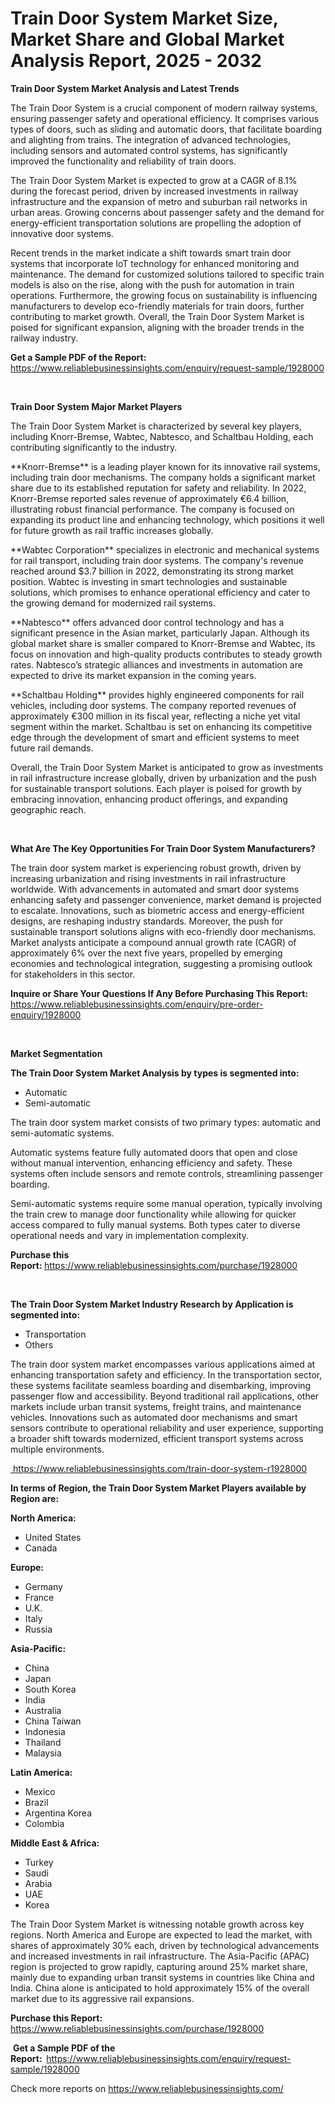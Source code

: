 <p><h1>Train Door System Market Size, Market Share and Global Market Analysis Report, 2025 - 2032</h1></p><p><strong>Train Door System Market Analysis and Latest Trends</strong></p>
<p><p>The Train Door System is a crucial component of modern railway systems, ensuring passenger safety and operational efficiency. It comprises various types of doors, such as sliding and automatic doors, that facilitate boarding and alighting from trains. The integration of advanced technologies, including sensors and automated control systems, has significantly improved the functionality and reliability of train doors.</p><p>The Train Door System Market is expected to grow at a CAGR of 8.1% during the forecast period, driven by increased investments in railway infrastructure and the expansion of metro and suburban rail networks in urban areas. Growing concerns about passenger safety and the demand for energy-efficient transportation solutions are propelling the adoption of innovative door systems.</p><p>Recent trends in the market indicate a shift towards smart train door systems that incorporate IoT technology for enhanced monitoring and maintenance. The demand for customized solutions tailored to specific train models is also on the rise, along with the push for automation in train operations. Furthermore, the growing focus on sustainability is influencing manufacturers to develop eco-friendly materials for train doors, further contributing to market growth. Overall, the Train Door System Market is poised for significant expansion, aligning with the broader trends in the railway industry.</p></p>
<p><strong>Get a Sample PDF of the Report:&nbsp;</strong> <a href="https://www.reliablebusinessinsights.com/enquiry/request-sample/1928000?utm_campaign=1119&utm_medium=2&utm_source=Github&utm_content=ia&utm_term=15012025&utm_id=train-door-system">https://www.reliablebusinessinsights.com/enquiry/request-sample/1928000</a></p>
<p>&nbsp;</p>
<p><strong>Train Door System Major Market Players</strong></p>
<p><p>The Train Door System Market is characterized by several key players, including Knorr-Bremse, Wabtec, Nabtesco, and Schaltbau Holding, each contributing significantly to the industry.</p><p>**Knorr-Bremse** is a leading player known for its innovative rail systems, including train door mechanisms. The company holds a significant market share due to its established reputation for safety and reliability. In 2022, Knorr-Bremse reported sales revenue of approximately €6.4 billion, illustrating robust financial performance. The company is focused on expanding its product line and enhancing technology, which positions it well for future growth as rail traffic increases globally.</p><p>**Wabtec Corporation** specializes in electronic and mechanical systems for rail transport, including train door systems. The company's revenue reached around $3.7 billion in 2022, demonstrating its strong market position. Wabtec is investing in smart technologies and sustainable solutions, which promises to enhance operational efficiency and cater to the growing demand for modernized rail systems.</p><p>**Nabtesco** offers advanced door control technology and has a significant presence in the Asian market, particularly Japan. Although its global market share is smaller compared to Knorr-Bremse and Wabtec, its focus on innovation and high-quality products contributes to steady growth rates. Nabtesco’s strategic alliances and investments in automation are expected to drive its market expansion in the coming years.</p><p>**Schaltbau Holding** provides highly engineered components for rail vehicles, including door systems. The company reported revenues of approximately €300 million in its fiscal year, reflecting a niche yet vital segment within the market. Schaltbau is set on enhancing its competitive edge through the development of smart and efficient systems to meet future rail demands.</p><p>Overall, the Train Door System Market is anticipated to grow as investments in rail infrastructure increase globally, driven by urbanization and the push for sustainable transport solutions. Each player is poised for growth by embracing innovation, enhancing product offerings, and expanding geographic reach.</p></p>
<p>&nbsp;</p>
<p><strong>What Are The Key Opportunities For Train Door System Manufacturers?</strong></p>
<p><p>The train door system market is experiencing robust growth, driven by increasing urbanization and rising investments in rail infrastructure worldwide. With advancements in automated and smart door systems enhancing safety and passenger convenience, market demand is projected to escalate. Innovations, such as biometric access and energy-efficient designs, are reshaping industry standards. Moreover, the push for sustainable transport solutions aligns with eco-friendly door mechanisms. Market analysts anticipate a compound annual growth rate (CAGR) of approximately 6% over the next five years, propelled by emerging economies and technological integration, suggesting a promising outlook for stakeholders in this sector.</p></p>
<p><strong>Inquire or Share Your Questions If Any Before Purchasing This Report:</strong> <a href="https://www.reliablebusinessinsights.com/enquiry/pre-order-enquiry/1928000?utm_campaign=1119&utm_medium=2&utm_source=Github&utm_content=ia&utm_term=15012025&utm_id=train-door-system">https://www.reliablebusinessinsights.com/enquiry/pre-order-enquiry/1928000</a></p>
<p>&nbsp;</p>
<p><strong>Market Segmentation</strong></p>
<p><strong>The Train Door System Market Analysis by types is segmented into:</strong></p>
<p><ul><li>Automatic</li><li>Semi-automatic</li></ul></p>
<p><p>The train door system market consists of two primary types: automatic and semi-automatic systems. </p><p>Automatic systems feature fully automated doors that open and close without manual intervention, enhancing efficiency and safety. These systems often include sensors and remote controls, streamlining passenger boarding. </p><p>Semi-automatic systems require some manual operation, typically involving the train crew to manage door functionality while allowing for quicker access compared to fully manual systems. Both types cater to diverse operational needs and vary in implementation complexity.</p></p>
<p><strong>Purchase this Report:&nbsp;</strong><a href="https://www.reliablebusinessinsights.com/purchase/1928000?utm_campaign=1119&utm_medium=2&utm_source=Github&utm_content=ia&utm_term=15012025&utm_id=train-door-system">https://www.reliablebusinessinsights.com/purchase/1928000</a></p>
<p>&nbsp;</p>
<p><strong>The Train Door System Market Industry Research by Application is segmented into:</strong></p>
<p><ul><li>Transportation</li><li>Others</li></ul></p>
<p><p>The train door system market encompasses various applications aimed at enhancing transportation safety and efficiency. In the transportation sector, these systems facilitate seamless boarding and disembarking, improving passenger flow and accessibility. Beyond traditional rail applications, other markets include urban transit systems, freight trains, and maintenance vehicles. Innovations such as automated door mechanisms and smart sensors contribute to operational reliability and user experience, supporting a broader shift towards modernized, efficient transport systems across multiple environments.</p></p>
<p><a href="https://www.reliablebusinessinsights.com/train-door-system-r1928000?utm_campaign=1119&utm_medium=2&utm_source=Github&utm_content=ia&utm_term=15012025&utm_id=train-door-system">&nbsp;https://www.reliablebusinessinsights.com/train-door-system-r1928000</a></p>
<p><strong>In terms of Region, the Train Door System Market Players available by Region are:</strong></p>
<p>
    <p> <strong> North America: </strong>
        <ul>
            <li>United States</li>
            <li>Canada</li>
        </ul>
        </p> 
    <p> <strong> Europe: </strong>
        <ul>
            <li>Germany</li>
            <li>France</li>
            <li>U.K.</li>
            <li>Italy</li>
            <li>Russia</li>
        </ul>
        </p> 
    <p> <strong> Asia-Pacific: </strong>
        <ul>
            <li>China</li>
            <li>Japan</li>
            <li>South Korea</li>
            <li>India</li>
            <li>Australia</li>
            <li>China Taiwan</li>
            <li>Indonesia</li>
            <li>Thailand</li>
            <li>Malaysia</li>
        </ul>
        </p> 
    <p> <strong> Latin America: </strong>
        <ul>
            <li>Mexico</li>
            <li>Brazil</li>
            <li>Argentina Korea</li>
            <li>Colombia</li>
        </ul>
        </p> 
    <p> <strong> Middle East & Africa: </strong>
        <ul>
            <li>Turkey</li>
            <li>Saudi</li>
            <li>Arabia</li>
            <li>UAE</li>
            <li>Korea</li>
        </ul>
    </p>
    </p>
<p><p>The Train Door System Market is witnessing notable growth across key regions. North America and Europe are expected to lead the market, with shares of approximately 30% each, driven by technological advancements and increased investments in rail infrastructure. The Asia-Pacific (APAC) region is projected to grow rapidly, capturing around 25% market share, mainly due to expanding urban transit systems in countries like China and India. China alone is anticipated to hold approximately 15% of the overall market due to its aggressive rail expansions.</p></p>
<p><strong>Purchase this Report: </strong><a href="https://www.reliablebusinessinsights.com/purchase/1928000?utm_campaign=1119&utm_medium=2&utm_source=Github&utm_content=ia&utm_term=15012025&utm_id=train-door-system">https://www.reliablebusinessinsights.com/purchase/1928000</a></p>
<p>&nbsp;<strong>Get a Sample PDF of the Report:&nbsp;&nbsp;</strong><a href="https://www.reliablebusinessinsights.com/enquiry/request-sample/1928000?utm_campaign=1119&utm_medium=2&utm_source=Github&utm_content=ia&utm_term=15012025&utm_id=train-door-system">https://www.reliablebusinessinsights.com/enquiry/request-sample/1928000</a></p>
<p><strong></strong></p>
<p>Check more reports on <a href="https://www.reliablebusinessinsights.com/?utm_campaign=1119&utm_medium=2&utm_source=Github&utm_content=ia&utm_term=15012025&utm_id=train-door-system">https://www.reliablebusinessinsights.com/</a></p>